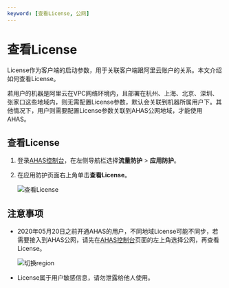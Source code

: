 ```yaml
---
keyword: [查看License, 公网]
---
```


# 查看License

License作为客户端的启动参数，用于关联客户端跟阿里云账户的关系。本文介绍如何查看License。

若用户的机器是阿里云在VPC网络环境内，且部署在杭州、上海、北京、深圳、张家口这些地域内，则无需配置License参数，默认会关联到机器所属用户下。其他情况下，用户则需要配置License参数关联到AHAS公网地域，才能使用AHAS。

## 查看License

1.  登录[AHAS控制台](https://ahas.console.aliyun.com)，在左侧导航栏选择**流量防护** \> **应用防护**。

2.  在应用防护页面右上角单击**查看License**。

    ![查看License](https://static-aliyun-doc.oss-accelerate.aliyuncs.com/assets/img/zh-CN/8614435161/p109733.png)


## 注意事项

-   2020年05月20日之前开通AHAS的用户，不同地域License可能不同步，若需要接入到AHAS公网，请先在[AHAS控制台](https://ahas.console.aliyun.com)页面的左上角选择公网，再查看License。

    ![切换region](https://static-aliyun-doc.oss-accelerate.aliyuncs.com/assets/img/zh-CN/3933858951/p109737.png)

-   License属于用户敏感信息，请勿泄露给他人使用。

